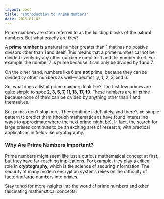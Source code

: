 ```yaml
---
layout: post
title: "Introduction to Prime Numbers"
date: 2025-01-02
---
```



Prime numbers are often referred to as the building blocks of the natural numbers. But what exactly are they?

A **prime number** is a natural number greater than 1 that has no positive divisors other than 1 and itself. This means that a prime number cannot be divided evenly by any other number except for 1 and the number itself. For example, the number 7 is prime because it can only be divided by 1 and 7.

On the other hand, numbers like 6 are **not** prime, because they can be divided by other numbers as well—specifically, 1, 2, 3, and 6.

So, what does a list of prime numbers look like? The first few primes are quite simple to spot: **2, 3, 5, 7, 11, 13, 17, 19**. These numbers are all prime because none of them can be divided by anything other than 1 and themselves.

But primes don’t stop here. They continue indefinitely, and there's no simple pattern to predict them (though mathematicians have found interesting ways to approximate where the next prime might be). In fact, the search for large primes continues to be an exciting area of research, with practical applications in fields like cryptography.

### Why Are Prime Numbers Important?

Prime numbers might seem like just a curious mathematical concept at first, but they have far-reaching implications. For example, they play a critical role in **cryptography**, which is the science of securing information. The security of many modern encryption systems relies on the difficulty of factoring large numbers into primes.

Stay tuned for more insights into the world of prime numbers and other fascinating mathematical concepts!
